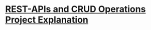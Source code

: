 # [REST-APIs and CRUD Operations Project Explanation]([https://pages.github.com](https://youtu.be/qD682Dvq9og)/)
